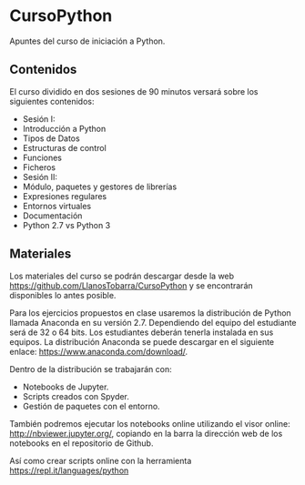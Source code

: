 # CursoPython
Apuntes del curso de iniciación a Python.

## Contenidos
El curso dividido en dos sesiones de 90 minutos versará sobre los siguientes contenidos:

-	Sesión I:
  -	Introducción a Python
  -	Tipos de Datos
  -	Estructuras de control
  -	Funciones
  -	Ficheros
-	Sesión II:
  -	Módulo, paquetes y gestores de librerías
  -	Expresiones regulares
  - Entornos virtuales
  - Documentación
  -	Python 2.7 vs Python 3
  
## Materiales
Los materiales del curso se podrán descargar desde la web https://github.com/LlanosTobarra/CursoPython y se encontrarán disponibles lo antes posible.

Para los ejercicios propuestos en clase usaremos la distribución de Python llamada Anaconda en su versión 2.7. Dependiendo del equipo del estudiante será de 32 o 64 bits. Los estudiantes deberán tenerla instalada en sus equipos. 
La distribución Anaconda se puede descargar en el siguiente enlace: https://www.anaconda.com/download/.

Dentro de la distribución se trabajarán con:
  -	Notebooks de Jupyter.
  -	Scripts creados con Spyder.
  - Gestión de paquetes con el entorno.
  
  
También podremos ejecutar los notebooks online utilizando el visor online: http://nbviewer.jupyter.org/, copiando en la barra la dirección web de los notebooks en el repositorio de Github.
 
Así como crear scripts online con la herramienta https://repl.it/languages/python
